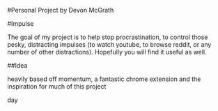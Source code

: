 #Personal Project
by Devon McGrath

#Impulse


The goal of my project is to help stop procrastination, to control those pesky,
distracting impulses (to watch youtube, to browse reddit, or any number of other distractions).
Hopefully you will find it useful as well.

##Idea

heavily based off momentum, a fantastic chrome extension and the inspiration for
much of this project

day
